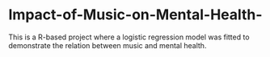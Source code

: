 # Impact-of-Music-on-Mental-Health-
This is a R-based project where a logistic regression model was fitted to demonstrate the relation between music and mental health.
